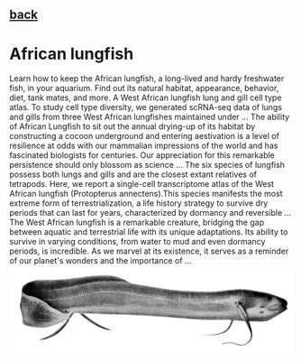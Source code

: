 ## [back](../index.md) 
# African lungfish
Learn how to keep the African lungfish, a long-lived and hardy freshwater fish, in your aquarium. Find out its natural habitat, appearance, behavior, diet, tank mates, and more. A West African lungfish lung and gill cell type atlas. To study cell type diversity, we generated scRNA-seq data of lungs and gills from three West African lungfishes maintained under ... The ability of African Lungfish to sit out the annual drying-up of its habitat by constructing a cocoon underground and entering aestivation is a level of resilience at odds with our mammalian impressions of the world and has fascinated biologists for centuries. Our appreciation for this remarkable persistence should only blossom as science ... The six species of lungfish possess both lungs and gills and are the closest extant relatives of tetrapods. Here, we report a single-cell transcriptome atlas of the West African lungfish (Protopterus annectens).This species manifests the most extreme form of terrestrialization, a life history strategy to survive dry periods that can last for years, characterized by dormancy and reversible ... The West African lungfish is a remarkable creature, bridging the gap between aquatic and terrestrial life with its unique adaptations. Its ability to survive in varying conditions, from water to mud and even dormancy periods, is incredible. As we marvel at its existence, it serves as a reminder of our planet's wonders and the importance of ...
![zdjecie ryby :)](../fotki/African_lungfish.jpg)
